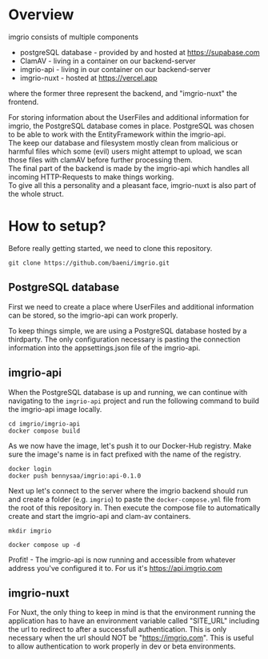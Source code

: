 # Overview

imgrio consists of multiple components

- postgreSQL database   - provided by and hosted at https://supabase.com
- ClamAV                - living in a container on our backend-server
- imgrio-api            - living in our container on our backend-server
- imgrio-nuxt           - hosted at https://vercel.app

where the former three represent the backend, and "imgrio-nuxt" the frontend.

For storing information about the UserFiles and additional information for imgrio, the PostgreSQL database comes in place. PostgreSQL was chosen to be able to work with the EntityFramework within the imgrio-api.<br>
The keep our database and filesystem mostly clean from malicious or harmful files which some (evil) users might attempt to upload, we scan those files with clamAV before further processing them.<br>
The final part of the backend is made by the imgrio-api which handles all incoming HTTP-Requests to make things working.<br>
To give all this a personality and a pleasant face, imgrio-nuxt is also part of the whole struct.

# How to setup?

Before really getting started, we need to clone this repository.

```
git clone https://github.com/baeni/imgrio.git

```

## PostgreSQL database

First we need to create a place where UserFiles and additional information can be stored, so the imgrio-api can work properly.

To keep things simple, we are using a PostgreSQL database hosted by a thirdparty. The only configuration necessary is pasting the connection information into the appsettings.json file of the imgrio-api.

## imgrio-api

When the PostgreSQL database is up and running, we can continue with navigating to the `imgrio-api` project and run the following command to build the imgrio-api image locally.

```
cd imgrio/imgrio-api
docker compose build
```

As we now have the image, let's push it to our Docker-Hub registry. Make sure the image's name is in fact prefixed with the name of the registry.

```
docker login
docker push bennysaa/imgrio:api-0.1.0
```

Next up let's connect to the server where the imgrio backend should run and create a folder (e.g. `imgrio`) to paste the `docker-compose.yml` file from the root of this repository in.
Then execute the compose file to automatically create and start the imgrio-api and clam-av containers.

```
mkdir imgrio

```

```
docker compose up -d

```

Profit! - The imgrio-api is now running and accessible from whatever address you've configured it to. For us it's https://api.imgrio.com

## imgrio-nuxt

For Nuxt, the only thing to keep in mind is that the environment running the application has to have an environment variable called "SITE_URL" including the url to redirect to after a successfull authentication. This is only necessary when the url should NOT be "https://imgrio.com". This is useful to allow authentication to work properly in dev or beta environments.
